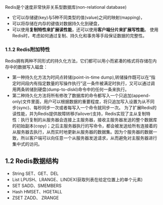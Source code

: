   Redis是个速度非常快非关系型数据库(non-relational database)
- 它可以存储键(key)与5种不同类型的值(value)之间的映射(mapping)，
- 可以将存储在内存的键值对数据持久化到硬盘，
- 可以使用**复制特性来扩展读性能**，还可以使用**客户端分片来扩展写性能**。
使用Redis时，考虑如何通过复制、持久化和事务等手段保证数据的完整性。

### 1.1.2 Redis附加特性
Redis拥有两种不同形式的持久化方法，它们都可以用小而紧凑的格式将存储在内存中的数据写入磁盘：
- 第一种持久化方法为时间点转储(point-in-time dump),转储操作既可以在“指定时间段内有指定数量的写操作执行”这一条件被满足时执行，又可以通过调用两条转储到硬盘(dump-to-diskl)命令中的任何一条来执行。
- 第二种持久化方法将所有修改了数据库的命令都写入一个只追加(append-only)文件里面，用户可以根据数据的重要程度，将只追加写入设置为从不同步(sync)、每秒同步一次或者每写入一个命令就同步一次。
为了扩展Redis的读性能，并为Redis提供故障转移(failover)支持，Redis实现了主从复制特性：执行复制的从服务器会连接上主服务器，接收主服务器发送的整个数据库的初始副本(copy)；之后主服务器执行的写命令，都会被发送给所有连接着的从服务器去执行，从而实时地更新从服务器的数据集。因为个服务器的数据一致，所以客户端可以向任意一个从服务器发送请求，从而避免对主服务器进行集中式的访问。

## 1.2 Redis数据结构
- String 
SET、GET、DEL
- List
LPUSH、LRANGE、LINDEX(获取列表在给定位置上的单个元素)
- SET
SADD、SMEMBERS
- Hash
HMSET、HGETALL
- ZSET
ZADD、 ZRANGE
